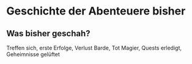 # Geschichte der Abenteuere bisher

## Was bisher geschah?

Treffen sich, erste Erfolge, Verlust Barde, Tot Magier, Quests erledigt, Geheimnisse gelüftet
